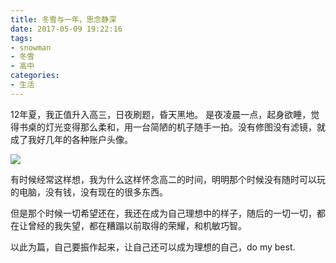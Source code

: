 ```yaml
---
title: 冬雪与一年，思念静深
date: 2017-05-09 19:22:16
tags:
- snowman
- 冬雪
- 高中
categories:
- 生活
---
```


12年夏，我正值升入高三，日夜刷题，昏天黑地。
是夜凌晨一点，起身欲睡，觉得书桌的灯光变得那么柔和，用一台简陋的机子随手一拍。没有修图没有滤镜，就成了我好几年的各种账户头像。

![](TIME-AFTER-TIME.jpg)

<!--more-->

有时候经常这样想，我为什么这样怀念高二的时间，明明那个时候没有随时可以玩的电脑，没有钱，没有现在的很多东西。

但是那个时候一切希望还在，我还在成为自己理想中的样子，随后的一切一切，都在让曾经的我失望，都在糟蹋以前取得的荣耀，和机敏巧智。

以此为篇，自己要振作起来，让自己还可以成为理想的自己，do my best.
